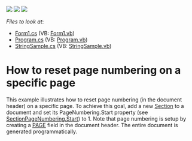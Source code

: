 <!-- default badges list -->
![](https://img.shields.io/endpoint?url=https://codecentral.devexpress.com/api/v1/VersionRange/128611056/11.1.7%2B)
[![](https://img.shields.io/badge/Open_in_DevExpress_Support_Center-FF7200?style=flat-square&logo=DevExpress&logoColor=white)](https://supportcenter.devexpress.com/ticket/details/E3491)
[![](https://img.shields.io/badge/📖_How_to_use_DevExpress_Examples-e9f6fc?style=flat-square)](https://docs.devexpress.com/GeneralInformation/403183)
<!-- default badges end -->
<!-- default file list -->
*Files to look at*:

* [Form1.cs](./CS/Form1.cs) (VB: [Form1.vb](./VB/Form1.vb))
* [Program.cs](./CS/Program.cs) (VB: [Program.vb](./VB/Program.vb))
* [StringSample.cs](./CS/StringSample.cs) (VB: [StringSample.vb](./VB/StringSample.vb))
<!-- default file list end -->
# How to reset page numbering on a specific page


<p>This example illustrates how to reset page numbering (in the document header) on a specific page. To achieve this goal, add a new <a href="http://documentation.devexpress.com/#WindowsForms/CustomDocument9553"><u>Section</u></a> to a document and set its PageNumbering.Start property (see <a href="http://documentation.devexpress.com/#CoreLibraries/DevExpressXtraRichEditAPINativeSectionPageNumbering_Starttopic"><u>SectionPageNumbering.Start</u></a>) to 1. Note that page numbering is setup by creating a <a href="http://documentation.devexpress.com/#WindowsForms/CustomDocument9716"><u>PAGE</u></a> field in the document header. The entire document is generated programmatically.</p>

<br/>


